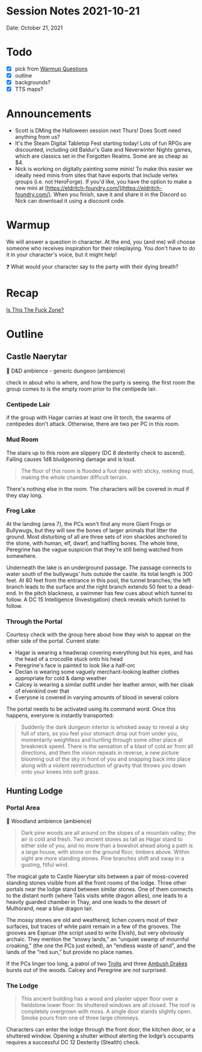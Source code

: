 # Session Notes 2021-10-21

Date: October 21, 2021

# Todo

- [x]  pick from [Warmup Questions](../%F0%9F%A7%B0%20Toolbox/%E2%9D%93%20Warmup%20Questions.md)
- [x]  outline
- [x]  backgrounds?
- [x]  TTS maps?

# Announcements

- Scott is DMing the Halloween session next Thurs! Does Scott need anything from us?
- It's the Steam Digital Tabletop Fest starting today! Lots of fun RPGs are discounted, including old Baldur's Gate and Neverwinter Nights games, which are classics set in the Forgotten Realms. Some are as cheap as $4.
- Nick is working on digitally painting some minis! To make this easier we ideally need minis from sites that have exports that include vertex groups (i.e. not HeroForge). If you'd like, you have the option to make a new mini at [https://eldritch-foundry.com/](https://eldritch-foundry.com/). When you finish, save it and share it in the Discord so Nick can download it using a discount code.

# Warmup

We will answer a question in character. At the end, you (and me) will choose someone who receives inspiration for their roleplaying. You don't have to do it in your character's voice, but it might help!

<aside>
❓ What would your character say to the party with their dying breath?

</aside>

# Recap

[Is This The Fuck Zone?](../Adventure%20Log/%F0%9F%94%AD%20Is%20This%20The%20Fuck%20Zone.md) 

# Outline

## Castle Naerytar

<aside>
🎵 D&D ambience - generic dungeon (ambience)

</aside>

check in about who is where, and how the party is seeing. the first room the group comes to is the empty room prior to the centipede lair.

### Centipede Lair

if the group with Hagar carries at least one lit torch, the swarms of centipedes don't attack. Otherwise, there are two per PC in this room.

### Mud Room

The stairs up to this room are slippery (DC 8 dexterity check to ascend). Falling causes 1d8 bludgeoning damage and is loud.

> The floor of this room is flooded a foot deep with sticky, reeking mud, making the whole chamber difficult ter­rain.
> 

There's nothing else in the room. The characters will be covered in mud if they stay long.

### Frog Lake

At the landing (area 7), the PCs won't find any more Giant Frogs or Bullywugs, but they will see the bones of larger animals that litter the ground. Most disturbing of all are three sets of iron shackles anchored to the stone, with human, elf, dwarf, and halfling bones. The whole time, Peregrine has the vague suspicion that they're still being watched from somewhere.

Underneath the lake is an underground passage. The passage connects to water south of the bullywugs’ huts outside the castle. Its total length is 300 feet. At 80 feet from the entrance in this pool, the tunnel branches; the left branch leads to the surface and the right branch extends 50 feet to a dead-end. In the pitch blackness, a swimmer has few cues about which tunnel to follow. A DC 15 Intelligence (Investigation) check reveals which tunnel to follow.

### Through the Portal

Courtesy check with the group here about how they wish to appear on the other side of the portal. Current state:

- Hagar is wearing a headwrap covering everything but his eyes, and has the head of a crocodile stuck onto his head
- Peregrine's face is painted to look like a half-orc
- Declan is wearing some vaguely merchant-looking leather clothes appropriate for cold & damp weather
- Calcey is wearing a similar outfit under her leather armor, with her cloak of elvenkind over that
- Everyone is covered in varying amounts of blood in several colors

The portal needs to be activated using its command word. Once this happens, everyone is instantly transported:

> Suddenly the dark dungeon interior is whisked away to reveal a sky full of stars, as you feel your stomach drop out from under you, momentarily weightless and hurtling through some other place at breakneck speed. There is the sensation of a blast of cold air from all directions, and then the vision repeats in reverse, a new picture blooming out of the sky in front of you and snapping back into place along with a violent reintroduction of gravity that throws you down onto your knees into soft grass.
> 

## Hunting Lodge

### Portal Area

<aside>
🎵 Woodland ambience (ambience)

</aside>

> Dark pine woods are all around on the slopes of a mountain valley; the air is cold and fresh. Two ancient stones as tall as Hagar stand to either side of you, and no more than a bowshot ahead along a path is a large house, with stone on the ground floor, timbers above. Within sight are more standing stones. Pine branches shift and sway in a gusting, fitful wind.
> 

The magical gate to Castle Naerytar sits between a pair of moss-covered standing stones visible from all the front rooms of the lodge. Three other portals near the lodge stand between similar stones. One of them connects to the distant north (where Talis visits white dragon allies), one leads to a heavily guarded chamber in Thay, and one leads to the desert of Mulhorand, near a blue dragon lair.

The mossy stones are old and weathered; lichen covers most of their surfaces, but traces of white paint remain in a few of the grooves. The grooves are Espruar (the script used to write Elvish), but very obviously archaic. They mention the “snowy lands,” an “unquiet swamp of mournful croak­ing,” (the one the PCs just exited), an "endless waste of sand", and the lands of the “red sun,” but provide no place names.

If the PCs linger too long, a patrol of two [Trolls](https://www.dndbeyond.com/monsters/troll) and three [Ambush Drakes](https://www.dndbeyond.com/sources/rot/appendix-d-monsters#AmbushDrake) bursts out of the woods. Calcey and Peregrine are not surprised.

### The Lodge

> This ancient building has a wood and plaster upper floor over a fieldstone lower floor: its shuttered windows are all closed. The roof is completely overgrown with moss. A single door stands slightly open. Smoke pours from one of three large chimneys.
> 

Characters can enter the lodge through the front door, the kitchen door, or a shuttered window. Opening a shutter without alerting the lodge’s occupants requires a successful DC 12 Dexterity (Stealth) check.